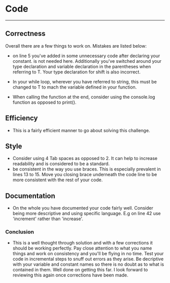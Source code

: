 # Code 
--- 

## Correctness
Overall there are a few things to work on. Mistakes are listed below:
- on line 5 you've added in some unnecessary code after declaring your constant. <T> is not needed here. Additionally you've switched around your type declaration and variable declaration in the parentheses when referring to T. Your type declaration for shift is also incorrect.

- In your while loop, wherever you have referred to string, this must be changed to T to mach the variable defined in your function.

- When calling the function at the end, consider using the console.log function as opposed to print().

## Efficiency
- This is a fairly efficient manner to go about solving this challenge.

## Style
- Consider using 4 Tab spaces as opposed to 2. It can help to increase readability and is considered to be a standard.
- be consistent in the way you use braces. This is especially prevalent in lines 13 to 15. Move you closing brace underneath the code line to be more consistent with the rest of your code. 

## Documentation
- On the whole you have documented your code fairly well. Consider being more descriptive and using specific language. E.g on line 42 use 'increment' rather than 'increase'.

### Conclusion
- This is a well thought through solution and with a few corrections it should be working perfectly. Pay close attention to what you name things and work on consistency and you'll be flying in no time. Test your code in incremental steps to snuff out errors as they arise. Be decriptive with your variable and constant names so there is no doubt as to what is contained in them. Well done on getting this far. I look forward to reviewing this again once corrections have been made.